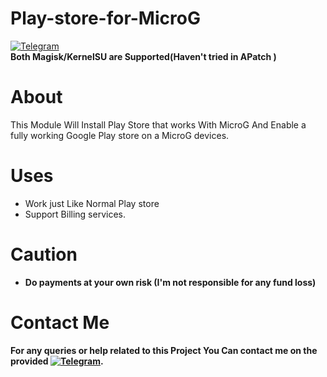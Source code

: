 # Play-store-for-MicroG
[![Telegram](https://img.shields.io/badge/Telegram-Me-blue)](https://t.me/microgply)  
**Both Magisk/KernelSU are Supported(Haven't tried in APatch )**
# About
This Module Will Install Play Store that works With MicroG And Enable a fully working Google Play store on a MicroG devices.
# Uses
- Work just Like Normal Play store
- Support Billing services.
# Caution 
- **Do payments at your own risk (I'm not responsible for any fund loss)**
# Contact Me
**For any queries or help related to this Project You Can contact me on the provided [![Telegram](https://img.shields.io/badge/Telegram-Channel-blue)](https://t.me/microgply).**     